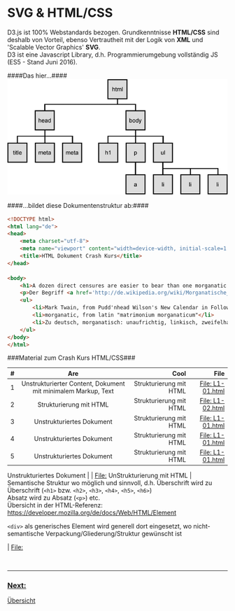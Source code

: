 # SVG  & HTML/CSS

D3.js ist 100% Webstandards bezogen. Grundkenntnisse **HTML/CSS** sind deshalb von Vorteil, ebenso Vertrautheit mit der Logik von **XML** und 'Scalable Vector Graphics' **SVG**.<br>
D3 ist eine Javascript Library, d.h. Programmierumgebung vollständig JS (ES5 - Stand Juni 2016).


####Das hier…####
![Domtree](dom_tree.png)



####…bildet diese Dokumentenstruktur ab:####
```html
<!DOCTYPE html>
<html lang="de">
<head>
    <meta charset="utf-8">
    <meta name="viewport" content="width=device-width, initial-scale=1.0">
    <title>HTML Dokument Crash Kurs</title>
</head>

<body>
    <h1>A dozen direct censures are easier to bear than one morganatic compliment.</h1>
    <p>Der Begriff <a href='http://de.wikipedia.org/wiki/Morganatische_Ehe'>morganatisch</a> geht auf die morganatische Ehe zurück. Als morganatische Ehe (lat. matrimonium morganaticum, mittellateinische Neubildung zu althochdeutsch morgangeba, «Morgengabe») oder Ehe zur linken Hand bezeichnet man eine im europäischen Adel nicht selten vorkommende Form der Ehe, bei der einer der beiden Ehepartner (meistens die Frau) von niedrigerem Stand war als der andere (Nichtebenbürtigkeit).</p>
    <ul>
        <li>Mark Twain, from Pudd'nhead Wilson's New Calendar in Following the Equator (1897)</li>
        <li>morganatic, from latin "matrimonium morganaticum"</li>
        <li>Zu deutsch, morganatisch: unaufrichtig, linkisch, zweifelhaft, fragwürdig</li>
    </ul>
</body>
</html>
```

###Material zum Crash Kurs HTML/CSS###

| #        | Are           | Cool  | File  |
| ------------- |:-------------:| -----:| -----:|
| 1      | Unstrukturierter Content, Dokument mit minimalem Markup, Text  | Strukturierung mit HTML | [File: L1-01.html](L1-01.html) |
| 2      | Strukturierung mit HTML | Strukturierung mit HTML | [File: L1-02.html](L1-02.html) |
| 3      | Unstrukturiertes Dokument | Strukturierung mit HTML | [File: L1-01.html](L1-01.html) |
| 4      | Unstrukturiertes Dokument | Strukturierung mit HTML | [File: L1-01.html](L1-01.html) |
| 5      | Unstrukturiertes Dokument | Strukturierung mit HTML | [File: L1-01.html](L1-01.html) |



Unstrukturiertes Dokument |  | [File:](L1-01.html)
UnStrukturierung mit HTML | Semantische Struktur wo möglich und sinnvoll, d.h. Überschrift wird zu Überschrift (`<h1>` bzw. `<h2>`, `<h3>`, `<h4>`, `<h5>`, `<h6>`)<br> Absatz wird zu Absatz (`<p>`) etc. <br> Übersicht in der HTML-Referenz: https://developer.mozilla.org/de/docs/Web/HTML/Element<p>`<div>` als generisches Element wird generell dort eingesetzt, wo nicht-semantische Verpackung/Gliederung/Struktur gewünscht ist</p> | [File:](L1-01.html)




<p>&nbsp;</p>

---


### [Next:](../_L1/)

[Übersicht](../README.md#chapter)
